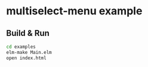 # multiselect-menu example

## Build & Run

```bash
cd examples
elm-make Main.elm
open index.html
```